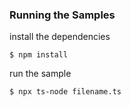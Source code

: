 ### Running the Samples

install the dependencies
```
$ npm install
```
run the sample 
```
$ npx ts-node filename.ts
```